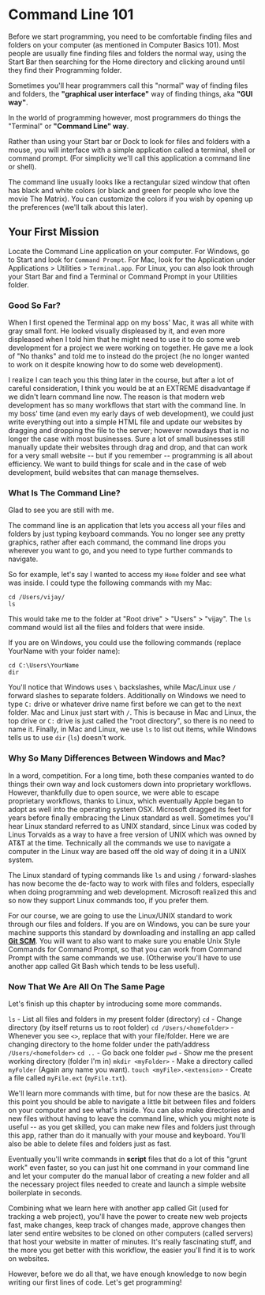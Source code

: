 # Command Line 101

Before we start programming, you need to be comfortable finding files and folders on your computer (as mentioned in Computer Basics 101).   Most people are usually fine finding files and folders the normal way, using the Start Bar then searching for the Home directory and clicking around until they find their Programming folder.

Sometimes you'll hear programmers call this "normal" way of finding files and folders, the **"graphical user interface"** way of finding things, aka **"GUI way"**.  

In the world of programming however, most programmers do things the "Terminal" or **"Command Line" way**.  

Rather than using your Start bar or Dock to look for files and folders with a mouse, you will interface with a simple application called a terminal, shell or command prompt. (For simplicity we'll call this application a command line or shell).

The command line usually looks like a rectangular sized window that often has black and white colors (or black and green for people who love the movie The Matrix).  You can customize the colors if you wish by opening up the preferences (we'll talk about this later).

## Your First Mission

Locate the Command Line application on your computer.  For Windows, go to Start and look for `Command Prompt`.   For Mac, look for the Application under Applications > Utilities > `Terminal.app`.  For Linux, you can also look through your Start Bar and find a Terminal or Command Prompt in your Utilities folder.

### Good So Far?

When I first opened the Terminal app on my boss' Mac, it was all white with gray small font.  He looked visually displeased by it, and even more displeased when I told him that he might need to use it to do some web development for a project we were working on together.  He gave me a look of "No thanks" and told me to instead do the project (he no longer wanted to work on it despite knowing how to do some web development).

I realize I can teach you this thing later in the course, but after a lot of careful consideration, I think you would be at an EXTREME disadvantage if we didn't learn command line now.  The reason is that modern web development has so many workflows that start with the command line.  In my boss' time (and even my early days of web development), we could just write everything out into a simple HTML file and update our websites by dragging and dropping the file to the server; however nowadays that is no longer the case with most businesses.   Sure a lot of small businesses still manually update their websites through drag and drop, and that can work for a very small website -- but if you remember -- programming is all about efficiency.   We want to build things for scale and in the case of web development, build websites that can manage themselves.  

### What Is The Command Line?

Glad to see you are still with me.  

The command line is an application that lets you access all your files and folders by just typing keyboard commands.  You no longer see any pretty graphics, rather after each command, the command line drops you wherever you want to go, and you need to type further commands to navigate.

So for example, let's say I wanted to access my `Home` folder and see what was inside.  I could type the following commands with my Mac:

```
cd /Users/vijay/
ls
```

This would take me to the folder at "Root drive" > "Users" > "vijay".  The `ls` command would list all the files and folders that were inside.

If you are on Windows, you could use the following commands (replace YourName with your folder name):

```
cd C:\Users\YourName
dir
```

You'll notice that Windows uses `\` backslashes, while Mac/Linux use `/` forward slashes to separate folders.  Additionally on Windows we need to type `C:` drive or whatever drive name first before we can get to the next folder.  Mac and Linux just start with `/`.  This is because in Mac and Linux, the top drive or `C:` drive is just called the "root directory", so there is no need to name it.   Finally, in Mac and Linux, we use `ls` to list out items, while Windows tells us to use `dir` (`ls`) doesn't work.

### Why So Many Differences Between Windows and Mac?

In a word, competition.  For a long time, both these companies wanted to do things their own way and lock customers down into proprietary workflows.  However, thankfully due to open source, we were able to escape proprietary workflows, thanks to Linux, which eventually Apple began to adopt as well into the operating system OSX.   Microsoft dragged its feet for years before finally embracing the Linux standard as well.  Sometimes you'll hear Linux standard referred to as UNIX standard, since Linux was coded by Linus Torvalds as a way to have a free version of UNIX which was owned by AT&T at the time.  Technically all the commands we use to navigate a computer in the Linux way are based off the old way of doing it in a UNIX system.

The Linux standard of typing commands like `ls` and using `/` forward-slashes has now become the de-facto way to work with files and folders, especially when doing programming and web development.   Microsoft realized this and so now they support Linux commands too, if you prefer them.

For our course, we are going to use the Linux/UNIX standard to work through our files and folders.  If you are on Windows, you can be sure your machine supports this standard by downloading and installing an app called **[Git SCM](https://git-scm.com/)**.  You will want to also want to make sure you enable Unix Style Commands for Command Prompt, so that you can work from Command Prompt with the same commands we use.  (Otherwise you'll have to use another app called Git Bash which tends to be less useful).

### Now That We Are All On The Same Page

Let's finish up this chapter by introducing some more commands.

`ls` - List all files and folders in my present folder (directory)
`cd` - Change directory (by itself returns us to root folder)
`cd /Users/<homefolder>` - Whenever you see `<>`, replace that with your file/folder.  Here we are changing directory to the home folder under the path/address `/Users/<homefolder>`
`cd ..` - Go back one folder 
`pwd` - Show me the present working directory (folder I'm in)
`mkdir <myFolder>` - Make a directory called `myFolder` (Again any name you want).
`touch <myFile>.<extension>` - Create a file called `myFile.ext` (`myFile.txt`).

We'll learn more commands with time, but for now these are the basics.  At this point you should be able to navigate a little bit between files and folders on your computer and see what's inside.  You can also make directories and new files without having to leave the command line, which you might note is useful -- as you get skilled, you can make new files and folders just through this app, rather than do it manually with your mouse and keyboard.   You'll also be able to delete files and folders just as fast.  

Eventually you'll write commands in **script** files that do a lot of this "grunt work" even faster, so you can just hit one command in your command line and let your computer do the manual labor of creating a new folder and all the necessary project files needed to create and launch a simple website boilerplate in seconds.  

Combining what we learn here with another app called Git (used for tracking a web project), you'll have the power to create new web projects fast, make changes, keep track of changes made, approve changes then later send entire websites to be cloned on other computers (called servers) that host your website in matter of minutes.   It's really fascinating stuff, and the more you get better with this workflow, the easier you'll find it is to work on websites.   

However, before we do all that, we have enough knowledge to now begin writing our first lines of code.  Let's get programming!






